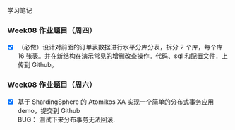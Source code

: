 学习笔记


### Week08 作业题目（周四）
 +  [x] （必做）设计对前面的订单表数据进行水平分库分表，拆分 2 个库，每个库 16 张表。并在新结构在演示常见的增删改查操作。代码、sql 和配置文件，上传到 Github。

### Week08 作业题目（周六）

 +  [x]  基于 ShardingSphere 的 Atomikos XA 实现一个简单的分布式事务应用 demo，提交到 Github  
     BUG： 测试下来分布事务无法回滚.